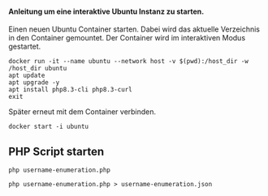 #### Anleitung um eine interaktive Ubuntu Instanz zu starten.

Einen neuen Ubuntu Container starten. Dabei wird das aktuelle Verzeichnis in den Container gemountet. Der Container wird im interaktiven Modus gestartet.
```
docker run -it --name ubuntu --network host -v $(pwd):/host_dir -w /host_dir ubuntu
apt update
apt upgrade -y
apt install php8.3-cli php8.3-curl
exit
```

Später erneut mit dem Container verbinden.
```
docker start -i ubuntu
```

## PHP Script starten

``` 
php username-enumeration.php

php username-enumeration.php > username-enumeration.json
```